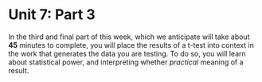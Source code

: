 # Unit 7: Part 3 

In the third and final part of this week, which we anticipate will take about **45** minutes to complete, you will place the results of a t-test into context in the work that generates the data you are testing. To do so, you will learn about statistical power, and interpreting whether *practical* meaning of a result. 
